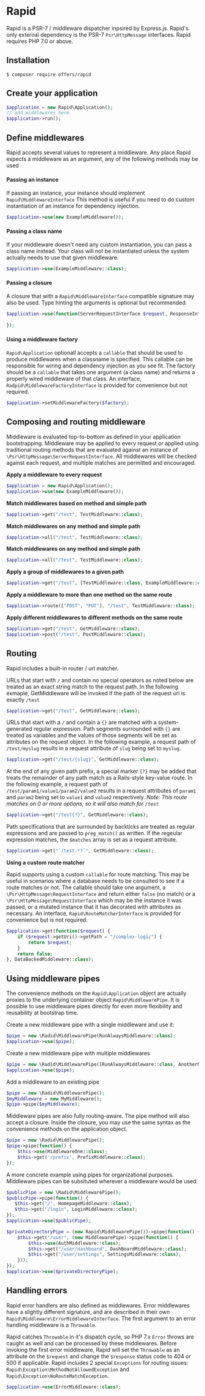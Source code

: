 # Rapid
Rapid is a PSR-7 / middleware dispatcher inpsired by Express.js.
Rapid's only external dependency is the PSR-7 `Psr\HttpMessage` interfaces. 
Rapid requires PHP 7.0 or above.

## Installation
```
$ composer require offers/rapid
```

## Create your application
```php
$application = new Rapid\Application();
// add middlewares here
$application->run();
```

## Define middlewares
Rapid accepts several values to represent a middleware. 
Any place Rapid expects a middleware as an argument, any of the following methods may be used

#### Passing an instance
If passing an instance, your instance should implement `Rapid\MiddlewareInterface`
This method is useful if you need to do custom instantiation of an instance for dependency injection.

```php
$application->use(new ExampleMiddleware());
```

#### Passing a class name
If your middleware doesn't need any custom instantiation, you can pass a class name instead. Your class will not be instantiated unless the system actually needs to use that given middleware.

```php
$application->use(ExampleMiddleware::class);
```

#### Passing a closure
A closure that with a `Rapid\MiddlewareInterface` compatible signature
may also be used. Type hinting the arguments is optional but recommended.

```php
$application->use(function(ServerRequestInterface $request, ResponseInterface $response, callable $next) {
    
});
```

#### Using a middleware factory
`Rapid\Application` optionall accepts a `callable` that should be used to produce middlewares when a classname is specified. 
This callable can be responsible for wiring and dependency injection as you see fit. 
The factory should be a `callable` that takes one argument (a class name) and returns a properly wired middleware of that class.
An interface, `Radpid\MiddlewareFactoryInterface` is provided for convenience but not required.

```php
$application->setMiddlewareFactory($factory);
```

## Composing and routing middleware
Middleware is evaluated top-to-bottom as defined in your application bootstrapping. 
Middleware may be applied to every request or applied using traditional routing methods that are evaluated against an instance of `\Psr\HttpMessage\ServerRequestInterface`. 
All middlewares will be checked against each request, and multiple matches are permitted and encouraged.

**Apply a middleware to every request**
```php
$application = new Rapid\Application();
$application->use(new ExampleMiddleware());
```

**Match middlewares based on method and simple path**
```php
$application->get("/test", TestMiddleware::class);
```

**Match middlewares on any method and simple path**
```php
$application->all("/test", TestMiddleware::class);
```

**Match middlewares on any method and simple path**
```php
$application->all("/test", TestMiddleware::class);
```

**Apply a group of middlewares to a given path**
```php
$application->get("/test", [TestMiddleware::class, ExampleMiddleware::class]);
```

**Apply a middleware to more than one method on the same route**
```php
$application->route(["POST", "PUT"], "/test", TestMiddleware::class);
```

**Apply different middlewares to different methods on the same route**
```php
$application->get("/test", GetMiddleware::class);
$application->post("/test", PostMiddleware::class);
```

## Routing
Rapid includes a built-in router / url matcher.

URLs that start with `/` and contain no special operators as noted below are treated as an exact string match to the request path. In the following exmaple, GetMiddleware will be invoked if the path of the request uri is exactly `/test`
```php
$application->get("/test", GetMiddleware::class);
```

URLs that start with a `/` and contain a `{}` are matched with a system-generated regular expression. Path segments surrounded with `{}` are treated as variables and the values of those segments will be set as attributes on the request object.
In the following example, a request path of `/test/myslug` results in a request attribute of `slug` being set to `myslug`.
```php
$application->get("/test/{slug}", GetMiddleware::class);
```

At the end of any given path prefix, a special marker `{?}` may be added that treats the remainder of any path match as a Rails-style key-value route.
In the following example, a request path of `/test/param1/value1/param2/value2` results in a request attributes of `param1` and `param2` being set to `value1` and `value2` respectively. 
*Note: This route matches on 0 or more options, so it will also match for `/test`* 
```php
$application->get("/test{?}", GetMiddleware::class);
```

Path specifications that are surrounded by backticks are treated as regular expressions and are passed to `preg_match()` as written. If the regeular expression matches, the `$matches` array is set as a request attribute.
```php
$application->get("`/test.*?`", GetMiddleware::class);
```

**Using a custom route matcher**

Rapid supports using a custom `callable` for route matching. This may be useful in scenarios where a database needs to be consulted to see if a route matches or not. 
The callable should take one argument, a `\Psr\HttpMessage\RequestInterface` and return either `false` (no match) or a `\Psr\HttpMessage\RequestInterface` which may be the instance it was passed, or a mutated instance that it has decorated with attributes as necessary. 
An interface, `Rapid\RouteMatcherInterface` is provided for convenience but is not required.
```php
$application->get(function($request) {
    if ($request->getUri()->getPath = "/complex-logic") {
        return $request;    
    }
    return false;    
}, DataBackedMiddleware::class);
```

## Using middleware pipes
The convenience methods on the `Rapid\Application` object are actually proxies to the underlying container object `Rapid\MiddlewarePipe`.
It is possible to use middleware pipes directly for even more flexibility and reusability at bootstrap time.

Create a new middleware pipe with a single middleware and use it:
```php
$pipe = new \Radid\MiddlewarePipe(RunAlwaysMiddleware::class);
$application->use($pipe);
```

Create a new middleware pipe with multiple middlewares
```php
$pipe = new \Radid\MiddlewarePipe([RunAlwaysMiddleware::class, AnotherMiddleware::class]);
$application->use($pipe);
```

Add a middleware to an existing pipe
```php
$pipe = new \Radid\MiddlewarePipe();
$myMiddleware = new MyMiddleware();
$pipe->pipe($myMiddleware);
```

Middleware pipes are also fully routing-aware. The pipe method will also accept a closure. Inside the closure, you may use the same syntax as the convenience methods on the application object.
```php
$pipe = new \Radid\MiddlewarePipe();
$pipe->pipe(function() {
    $this->use(MiddlewareOne::class);
    $this->get('/prefix', PrefixMiddleware::class);
});
```

A more concrete example using pipes for organizational purposes. Middleware pipes can be subsituted wherever a middleware would be used.
```php
$publicPipe = new \Radid\MiddlewarePipe();
$publicPipe->pipe(function() {
   $this->get("/", HomepageMiddleware::class);
   $this->get("/login", LoginMiddleware::class);
});
$application->use($publicPipe);

$privateDirectoryPipe = (new Rapid\MiddlewarePipe())->pipe(function() {
    $this->get("/user", (new MiddlewarePipe)->pipe(function() {
        $this->use(AuthMiddleware::class);
        $this->get("/user/dashboard", DashBoardMiddleware::class);
        $this->get("/user/settings", SettingsMiddleware::class);    
    }));
});
$application->use($privateDirectoryPipe);
```

## Handling errors
Rapid error handlers are also defined as middlewares. 
Error middlewares have a slightly different signature, and are described in their own `Rapid\Middleware\ErrorMiddlewareInterface`. 
The first argument to an error handling middleware is a `Throwable`. 


Rapid catches `Throwable` in it's dispatch cycle, so PHP 7.x `Error` throws are caught as well and can be processed by these middlewares. 
Before invoking the first error middleware, Rapid will set the `Throwable` as an attribute on the `$request` and change the `$response` status code to 404 or 500 if applicable. 
Rapid includes 2 special `Exceptions` for routing issues: `Rapid\Exception\MethodNotAllowedException` and `Rapid\Exception\NoRouteMatchException`.

```php
$application->use(ErrorMiddleware::class);
```